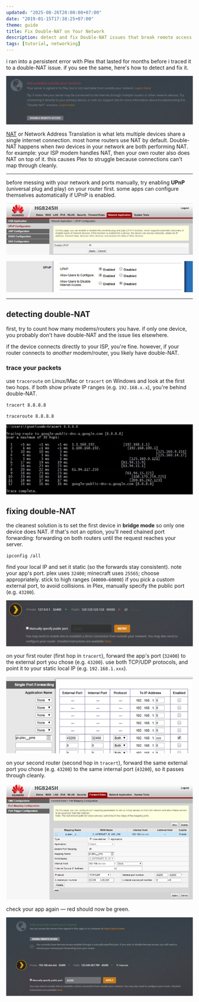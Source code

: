 ```yaml
---
updated: "2025-08-26T20:00:00+07:00"
date: "2019-01-15T17:38:25+07:00"
theme: guide
title: Fix Double-NAT on Your Network
description: detect and fix Double-NAT issues that break remote access in apps like Plex, using traceroute, bridge mode, and port forwarding.
tags: [tutorial, networking]
---
```


i ran into a persistent error with Plex that lasted for months before i traced it to a double-NAT issue. if you see the same, here's how to detect and fix it.

![not available outside your network](./thumbnail.jpg)

[NAT](https://en.wikipedia.org/wiki/Network_address_translation) or Network Address Translation is what lets multiple devices share a single internet connection. most home routers use NAT by default. Double-NAT happens when *two* devices in your network are both performing NAT. for example: your ISP modem handles NAT, then your own router also does NAT on top of it. this causes Plex to struggle because connections can't map through cleanly.

---

before messing with your network and ports manually, try enabling **UPnP** (universal plug and play) on your router first. some apps can configure themselves automatically if UPnP is enabled.

![Huawei UPnP](./huawei-upnp.png "Huawei UPnP")

![Cisco UPnP](./cisco-upnp.jpg "Cisco UPnP")

---

## detecting double-NAT

first, try to count how many modems/routers you have. if only one device, you probably don't have double-NAT and the issue lies elsewhere.

if the device connects directly to your ISP, you're fine. however, if your router connects to *another* modem/router, you likely have double-NAT.

### trace your packets

use `traceroute` on Linux/Mac or `tracert` on Windows and look at the first two hops. if both show private IP ranges (e.g. `192.168.x.x`), you're behind double-NAT.

```shell file:Windows
tracert 8.8.8.8
```

```bash file:Linux
traceroute 8.8.8.8
```

![Tracert](./tracert.jpg)

## fixing double-NAT

the cleanest solution is to set the first device in **bridge mode** so only one device does NAT. if that's not an option, you'll need chained port forwarding: forwarding on both routers until the request reaches your server.

```shell file:Windows
ipconfig /all
```

find your local IP and set it static (so the forwards stay consistent). note your app's port. plex uses `32400`; minecraft uses `25565`; choose appropriately. stick to high ranges (`40000–60000`) if you pick a custom external port, to avoid collisions. in Plex, manually specify the public port (e.g. `43200`).

![Plex Retry](./plex-retry.png)

on your first router (first hop in `tracert`), forward the app's port (`32400`) to the external port you chose (e.g. `43200`). use both TCP/UDP protocols, and point it to your static local IP (e.g. `192.168.1.xxx`).

![Cisco Port Forward](./cisco-port-forward.jpg)

on your second router (second hop in `tracert`), forward the same external port you chose (e.g. `43200`) to the same internal port (`43200`), so it passes through cleanly.

![Huawei Port Forward](./huawei-port-forward.jpg)

check your app again — red should now be green.

![Fully Accessible](./fully-accessible.jpg)
